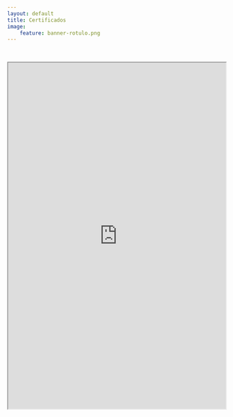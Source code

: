 ```yaml
---
layout: default
title: Certificados
image:
    feature: banner-rotulo.png
---
```


<iframe src="https://drive.google.com/file/d/180rxLq_I9CWPE_nvWJyXrGYkuiPjoQyv/preview" width="100%" height="800px"  allow="autoplay" style="margin-top: 30px;"></iframe>
